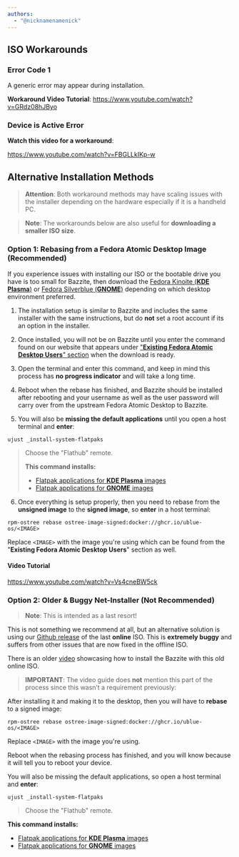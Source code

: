 ```yaml
---
authors:
  - "@nicknamenamenick"
---
```


<!-- ANCHOR: METADATA -->
<!--{"url_discourse": "https://universal-blue.discourse.group/docs?topic=2495", "fetched_at": "2024-09-03 16:43:22.238775+00:00"}-->
<!-- ANCHOR_END: METADATA -->

## ISO Workarounds

### Error Code 1

A generic error may appear during installation.

**Workaround Video Tutorial**:
https://www.youtube.com/watch?v=GRdz08hJByo

### Device is Active Error

**Watch this video for a workaround**:

https://www.youtube.com/watch?v=FBGLLkIKp-w

## Alternative Installation Methods

> **Attention**: Both workaround methods may have scaling issues with the installer depending on the hardware especially if it is a handheld PC.

> **Note**: The workarounds below are also useful for **downloading a smaller ISO size**.

### **Option 1**: Rebasing from a Fedora Atomic Desktop Image (Recommended)

If you experience issues with installing our ISO or the bootable drive you have is too small for Bazzite, then download the [Fedora Kinoite (**KDE Plasma**)](https://fedoraproject.org/atomic-desktops/kinoite/) or [Fedora Silverblue (**GNOME**)](https://fedoraproject.org/atomic-desktops/silverblue/) depending on which desktop environment preferred.

1. The installation setup is similar to Bazzite and includes the same installer with the same instructions, but do **not** set a root account if its an option in the installer.

2. Once installed, you will not be on Bazzite until you enter the command found on our website that appears under ["**Existing Fedora Atomic Desktop Users**" section](https://download.bazzite.gg) when the download is ready.

3. Open the terminal and enter this command, and keep in mind this process has **no progress indicator** and will take a long time.

4. Reboot when the rebase has finished, and Bazzite should be installed after rebooting and your username as well as the user password will carry over from the upstream Fedora Atomic Desktop to Bazzite.

5. You will also be **missing the default applications** until you open a host terminal and **enter**:

```command
ujust _install-system-flatpaks
```

> Choose the "Flathub" remote.
>
> **This command installs:**
>
> - [Flatpak applications for **KDE Plasma** images](https://github.com/ublue-os/bazzite/blob/9f6f5e143b7545d06803e70e7723997400bd8b88/system_files/desktop/kinoite/usr/share/ublue-os/bazzite/flatpak/install)
> - [Flatpak applications for **GNOME** images](https://github.com/ublue-os/bazzite/blob/9f6f5e143b7545d06803e70e7723997400bd8b88/system_files/desktop/silverblue/usr/share/ublue-os/bazzite/flatpak/install)

6. Once everything is setup properly, then you need to rebase from the **unsigned image** to the **signed image**, so **enter** in a host terminal:

```command
rpm-ostree rebase ostree-image-signed:docker://ghcr.io/ublue-os/<IMAGE>
```

Replace `<IMAGE>` with the image you're using which can be found from the "**Existing Fedora Atomic Desktop Users**" section as well.

#### Video Tutorial

https://www.youtube.com/watch?v=Vs4cneBW5ck

### **Option 2**: Older & Buggy Net-Installer (Not Recommended)

> **Note**: This is intended as a last resort!

This is not something we recommend at all, but an alternative solution is using our [Github release](https://github.com/ublue-os/bazzite/releases/tag/v2.1.0) of the last **online** ISO. This is **extremely buggy** and suffers from other issues that are now fixed in the offline ISO.

There is an older [video](https://www.youtube.com/watch?v=doQW1FyAISQ) showcasing how to install the Bazzite with this old online ISO.

> **IMPORTANT**: The video guide does **not** mention this part of the process since this wasn’t a requirement previously:

After installing it and making it to the desktop, then you will have to **rebase** to a signed image:

```command
rpm-ostree rebase ostree-image-signed:docker://ghcr.io/ublue-os/<IMAGE>
```

Replace `<IMAGE>` with the image you're using.

Reboot when the rebasing process has finished, and you will know because it will tell you to reboot your device.

You will also be missing the default applications, so open a host terminal and **enter**:

```command
ujust _install-system-flatpaks
```

> Choose the "Flathub" remote.

**This command installs:**

- [Flatpak applications for **KDE Plasma** images](https://github.com/ublue-os/bazzite/blob/9f6f5e143b7545d06803e70e7723997400bd8b88/system_files/desktop/kinoite/usr/share/ublue-os/bazzite/flatpak/install)
- [Flatpak applications for **GNOME** images](https://github.com/ublue-os/bazzite/blob/9f6f5e143b7545d06803e70e7723997400bd8b88/system_files/desktop/silverblue/usr/share/ublue-os/bazzite/flatpak/install)
